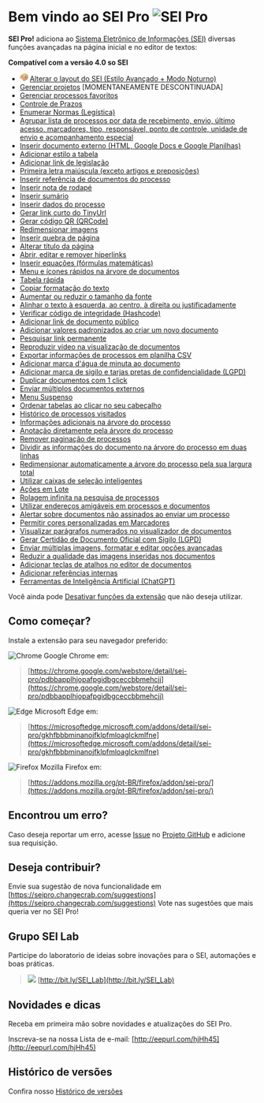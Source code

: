 # Bem vindo ao SEI Pro ![SEI Pro](/img/icon-32.png)

**SEI Pro!** adiciona ao [Sistema Eletrônico de Informações (SEI)](https://softwarepublico.gov.br/social/sei) diversas funções avançadas na página inicial e no editor de textos:

**Compatível com a versão 4.0 so SEI**

- ![SEI Pro Estilo Avançado](/img/icon-estiloavancado.png) [Alterar o layout do SEI (Estilo Avançado + Modo Noturno)](./pages/ESTILOAVANCADO.md)
- [Gerenciar projetos](./pages/PROJETOS.md) [MOMENTANEAMENTE DESCONTINUADA]
- [Gerenciar processos favoritos](./pages/FAVORITOS.md)
- [Controle de Prazos](./pages/PRAZOS.md)
- [Enumerar Normas (Legística)](./pages/LEGISTICA.md)
- [Agrupar  lista de processos por data de recebimento, envio, último acesso, marcadores, tipo, responsável, ponto de controle, unidade de envio e acompanhamento especial](./pages/AGRUPAR.md)
- [Inserir documento externo (HTML, Google Docs e Google Planilhas)](./pages/INSERIRDOC.md)
- [Adicionar estilo a tabela](./pages/ESTILOTABELA.md)
- [Adicionar link de legislação](./pages/LINKLEGIS.md)
- [Primeira letra maiúscula (exceto artigos e preposições)](./pages/LETRAMAIUSC.md)
- [Inserir referência de documentos do processo](./pages/REFDOCUMENTOS.md)
- [Inserir nota de rodapé](./pages/NOTARODAPE.md)
- [Inserir sumário](./pages/SUMARIO.md)
- [Inserir dados do processo](./pages/DADOSPROCESSO.md)
- [Gerar link curto do TinyUrl](./pages/LINKCURTO.md)
- [Gerar código QR (QRCode)](./pages/QRCODE.md)
- [Redimensionar imagens](./pages/REDIMENSIONAIMG.md)
- [Inserir quebra de página](./pages/QUEBRAPAGINA.md)
- [Alterar título da página](./pages/TITULOPAGINA.md)
- [Abrir, editar e remover hiperlinks](./pages/ABRIRLINKS.md)
- [Inserir equações (fórmulas matemáticas)](./pages/EQUACOES.md)
- [Menu e ícones rápidos na árvore de documentos](./pages/MENURAPIDO.md)
- [Tabela rápida](./pages/TABELARAPIDA.md)
- [Copiar formatação do texto](./pages/COPIARFORMATACAO.md)
- [Aumentar ou reduzir o tamanho da fonte](./pages/AUMENTARFONTE.md)
- [Alinhar o texto à esquerda, ao centro, à direita ou justificadamente](./pages/ALINHARTEXTO.md)
- [Verificar código de integridade (Hashcode)](./pages/HASHCODE.md)
- [Adicionar link de documento público](./pages/DOCPUBLICO.md)
- [Adicionar valores padronizados ao criar um novo documento](./pages/VALDEFAULT.md)
- [Pesquisar link permanente](./pages/LINKPERMANENTE.md)
- [Reproduzir vídeo na visualização de documentos](./pages/PLAYVIDEO.md)
- [Exportar informações de processos em planilha CSV](./pages/LISTAPROCESSOS.md)
- [Adicionar marca d'água de minuta ao documento](./pages/MARCAMINUTA.md)
- [Adicionar marca de sigilo e tarjas pretas de confidencialidade (LGPD)](./pages/SIGILODOC.md)
- [Duplicar documentos com 1 click](./pages/DUPLICARDOC.md)
- [Enviar múltiplos documentos externos](./pages/UPLOADDOCS.md)
- [Menu Suspenso](./pages/MENUSUSPENSO.md)
- [Ordenar tabelas ao clicar no seu cabeçalho](./pages/ORDENARTABELA.md)
- [Histórico de processos visitados](./pages/HISTORICOPROC.md)
- [Informações adicionais na árvore do processo](./pages/INFOARVORE.md)
- [Anotação diretamente pela árvore do processo](./pages/NOTAARVORE.md)
- [Remover paginação de processos](./pages/REMOVEPAGINACAO.md)
- [Dividir as informações do documento na árvore do processo em duas linhas](./pages/DIVIDIRLINHASARVORE.md)
- [Redimensionar automaticamente a árvore do processo pela sua largura total](./pages/RESIZEARVORE.md)
- [Utilizar caixas de seleção inteligentes](./pages/SUBSTITUIRSELECAO.md)
- [Ações em Lote](./pages/ACOESEMLOTE.md)
- [Rolagem infinita na pesquisa de processos](./pages/ROLAGEMINFINITA.md)
- [Utilizar endereços amigáveis em processos e documentos](./pages/URLAMIGAVEL.md)
- [Alertar sobre documentos não assinados ao enviar um processo](./pages/DOCSNAOASSINADOS.md)
- [Permitir cores personalizadas em Marcadores](./pages/CORESMARCADORES.md)
- [Visualizar parágrafos numerados no visualizador de documentos](./pages/PARAGRAFOSNUMERADOS.md)
- [Gerar Certidão de Documento Oficial com Sigilo (LGPD)](./pages/CERTIDAOSIGILO.md)
- [Enviar múltiplas imagens, formatar e editar opções avançadas](./pages/EDITARIMAGENS.md)
- [Reduzir a qualidade das imagens inseridas nos documentos](./pages/QUALIDADEIMAGENS.md)
- [Adicionar teclas de atalhos no editor de documentos](./pages/TECLASATALHO.md)
- [Adicionar referências internas](./pages/REFERENCIAINTERNA.md)
- [Ferramentas de Inteligência Artificial (ChatGPT)](./pages/FERRAMENTASIA.md)


Você ainda pode [Desativar funções da extensão](./pages/DESATIVARFUNCOES.md) que não deseja utilizar.


## Como começar?

Instale a extensão para seu navegador preferido:

<img src="https://edent.github.io/SuperTinyIcons/images/svg/chrome.svg" width="24" title="Chrome"> Google Chrome em:

> [https://chrome.google.com/webstore/detail/sei-pro/pdbbapplhjopafpgidbgceccbbmehcjj](https://chrome.google.com/webstore/detail/sei-pro/pdbbapplhjopafpgidbgceccbbmehcjj)

<img src="https://edent.github.io/SuperTinyIcons/images/svg/edge.svg" width="24" title="Edge"> Microsoft Edge em:

> [https://microsoftedge.microsoft.com/addons/detail/sei-pro/gkhfbbbminanojfklpfmloaglckmlfne](https://microsoftedge.microsoft.com/addons/detail/sei-pro/gkhfbbbminanojfklpfmloaglckmlfne)

<img src="https://edent.github.io/SuperTinyIcons/images/svg/firefox.svg" width="24" title="Firefox"> Mozilla Firefox em:

> [https://addons.mozilla.org/pt-BR/firefox/addon/sei-pro/](https://addons.mozilla.org/pt-BR/firefox/addon/sei-pro/)


## Encontrou um erro?

Caso deseja reportar um erro, acesse [Issue](https://github.com/pedrohsoaresadv/sei-pro/issues) no [Projeto GitHub](https://github.com/pedrohsoaresadv/sei-pro/) e adicione sua requisição.

## Deseja contribuir?

Envie sua sugestão de nova funcionalidade em [https://seipro.changecrab.com/suggestions](https://seipro.changecrab.com/suggestions)
Vote nas sugestões que mais queria ver no SEI Pro!

## Grupo SEI Lab

Participe do laboratorio de ideias sobre inovações para o SEI, automações e boas práticas.

> <img src="https://github.com/pedrohsoaresadv/sei-pro/raw/master/img/whatsapp.png" data-canonical-src="https://github.com/pedrohsoaresadv/sei-pro/raw/master/img/whatsapp.png" width="16"/> [http://bit.ly/SEI_Lab](http://bit.ly/SEI_Lab)


## Novidades e dicas

Receba em primeira mão sobre novidades e atualizações do SEI Pro. 

Inscreva-se na nossa Lista de e-mail: [http://eepurl.com/hjHh45](http://eepurl.com/hjHh45)

## Histórico de versões

Confira nosso [Histórico de versões](./pages/HISTORICO.md)



